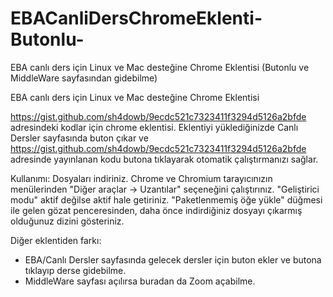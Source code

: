 # EBACanliDersChromeEklenti-Butonlu-
EBA canlı ders için Linux ve Mac desteğine Chrome Eklentisi (Butonlu ve MiddleWare sayfasından gidebilme)

EBA canlı ders için Linux ve Mac desteğine Chrome Eklentisi

https://gist.github.com/sh4dowb/9ecdc521c7323411f3294d5126a2bfde adresindeki kodlar için chrome eklentisi. Eklentiyi yüklediğinizde Canlı Dersler sayfasında buton çıkar ve https://gist.github.com/sh4dowb/9ecdc521c7323411f3294d5126a2bfde adresinde yayınlanan kodu butona tıklayarak otomatik çalıştırmanızı sağlar.

Kullanımı: Dosyaları indiriniz. Chrome ve Chromium tarayıcınızın menülerinden "Diğer araçlar -> Uzantılar" seçeneğini çalıştırınız. "Geliştirici modu" aktif değilse aktif hale getiriniz. "Paketlenmemiş öğe yükle" düğmesi ile gelen gözat penceresinden, daha önce indirdiğiniz dosyayı çıkarmış olduğunuz dizini gösteriniz.

Diğer eklentiden farkı:

- EBA/Canlı Dersler sayfasında gelecek dersler için buton ekler ve butona tıklayıp derse gidebilme.
- MiddleWare sayfası açılırsa buradan da Zoom açabilme.
